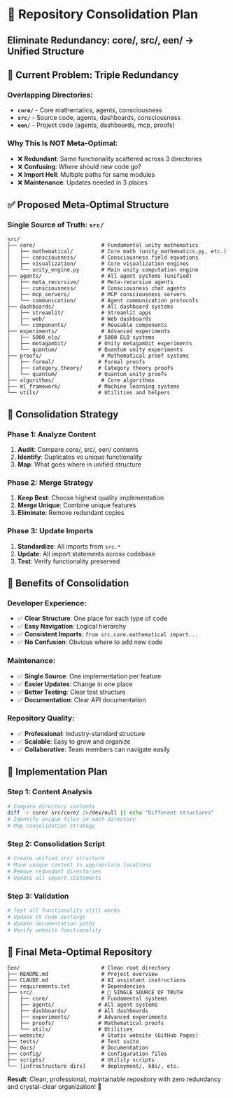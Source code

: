 # 🎯 Repository Consolidation Plan
## Eliminate Redundancy: core/, src/, een/ → Unified Structure

## 🚨 Current Problem: Triple Redundancy

### Overlapping Directories:
- **`core/`** - Core mathematics, agents, consciousness  
- **`src/`** - Source code, agents, dashboards, consciousness
- **`een/`** - Project code (agents, dashboards, mcp, proofs)

### Why This Is NOT Meta-Optimal:
- ❌ **Redundant**: Same functionality scattered across 3 directories
- ❌ **Confusing**: Where should new code go?
- ❌ **Import Hell**: Multiple paths for same modules
- ❌ **Maintenance**: Updates needed in 3 places

## ✅ Proposed Meta-Optimal Structure

### Single Source of Truth: `src/`
```
src/
├── core/                     # Fundamental unity mathematics
│   ├── mathematical/         # Core math (unity_mathematics.py, etc.)
│   ├── consciousness/        # Consciousness field equations
│   ├── visualization/        # Core visualization engines
│   └── unity_engine.py       # Main unity computation engine
├── agents/                   # All agent systems (unified)
│   ├── meta_recursive/       # Meta-recursive agents
│   ├── consciousness/        # Consciousness chat agents  
│   ├── mcp_servers/          # MCP consciousness servers
│   └── communication/        # Agent communication protocols
├── dashboards/               # All dashboard systems
│   ├── streamlit/            # Streamlit apps
│   ├── web/                  # Web dashboards
│   └── components/           # Reusable components
├── experiments/              # Advanced experiments
│   ├── 5000_elo/            # 5000 ELO systems
│   ├── metagambit/          # Unity metagambit experiments
│   └── quantum/             # Quantum unity experiments  
├── proofs/                   # Mathematical proof systems
│   ├── formal/              # Formal proofs
│   ├── category_theory/     # Category theory proofs
│   └── quantum/             # Quantum unity proofs
├── algorithms/               # Core algorithms
├── ml_framework/            # Machine learning systems
└── utils/                   # Utilities and helpers
```

## 🔄 Consolidation Strategy

### Phase 1: Analyze Content
1. **Audit**: Compare core/, src/, een/ contents
2. **Identify**: Duplicates vs unique functionality  
3. **Map**: What goes where in unified structure

### Phase 2: Merge Strategy
1. **Keep Best**: Choose highest quality implementation
2. **Merge Unique**: Combine unique features
3. **Eliminate**: Remove redundant copies

### Phase 3: Update Imports
1. **Standardize**: All imports from `src.*`
2. **Update**: All import statements across codebase
3. **Test**: Verify functionality preserved

## 🎯 Benefits of Consolidation

### Developer Experience:
- ✅ **Clear Structure**: One place for each type of code
- ✅ **Easy Navigation**: Logical hierarchy
- ✅ **Consistent Imports**: `from src.core.mathematical import...`
- ✅ **No Confusion**: Obvious where to add new code

### Maintenance:
- ✅ **Single Source**: One implementation per feature
- ✅ **Easier Updates**: Change in one place
- ✅ **Better Testing**: Clear test structure
- ✅ **Documentation**: Clear API documentation

### Repository Quality:
- ✅ **Professional**: Industry-standard structure
- ✅ **Scalable**: Easy to grow and organize
- ✅ **Collaborative**: Team members can navigate easily

## 🚀 Implementation Plan

### Step 1: Content Analysis
```bash
# Compare directory contents
diff -r core/ src/core/ 2>/dev/null || echo "Different structures"
# Identify unique files in each directory
# Map consolidation strategy
```

### Step 2: Consolidation Script
```bash
# Create unified src/ structure
# Move unique content to appropriate locations
# Remove redundant directories
# Update all import statements
```

### Step 3: Validation
```bash
# Test all functionality still works
# Update VS Code settings
# Update documentation paths
# Verify website functionality
```

## 🎨 Final Meta-Optimal Repository

```
Een/                          # Clean root directory
├── README.md                 # Project overview
├── CLAUDE.md                 # AI assistant instructions
├── requirements.txt          # Dependencies
├── src/                      # 🎯 SINGLE SOURCE OF TRUTH
│   ├── core/                 # Fundamental systems
│   ├── agents/              # All agent systems
│   ├── dashboards/          # All dashboards
│   ├── experiments/         # Advanced experiments
│   ├── proofs/              # Mathematical proofs
│   └── utils/               # Utilities
├── website/                  # Static website (GitHub Pages)
├── tests/                    # Test suite
├── docs/                     # Documentation
├── config/                   # Configuration files
├── scripts/                  # Utility scripts
└── [infrastructure dirs]     # deployment/, k8s/, etc.
```

**Result**: Clean, professional, maintainable repository with zero redundancy and crystal-clear organization! 🎉